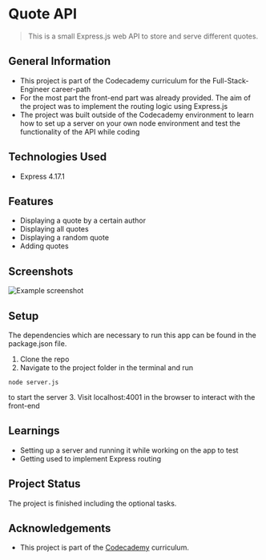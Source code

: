 # Quote API
> This is a small Express.js web API to store and serve different quotes.


## General Information
- This project is part of the Codecademy curriculum for the Full-Stack-Engineer career-path
- For the most part the front-end part was already provided. The aim of the project was to implement the routing logic using Express.js
- The project was built outside of the Codecademy environment to learn how to set up a server on your own node environment and test the functionality of the API while coding


## Technologies Used
- Express 4.17.1


## Features
- Displaying a quote by a certain author
- Displaying all quotes
- Displaying a random quote
- Adding quotes


## Screenshots
![Example screenshot](https://i.ibb.co/v1VGGKH/quote-api-screenshot.jpg)


## Setup
The dependencies which are necessary to run this app can be found in the package.json file.

1. Clone the repo
2. Navigate to the project folder in the terminal and run
```
node server.js
```
to start the server
3. Visit localhost:4001 in the browser to interact with the front-end


## Learnings
- Setting up a server and running it while working on the app to test 
- Getting used to implement Express routing


## Project Status
The project is finished including the optional tasks. 


## Acknowledgements
- This project is part of  the [Codecademy](https://www.codecademy.com/) curriculum.



